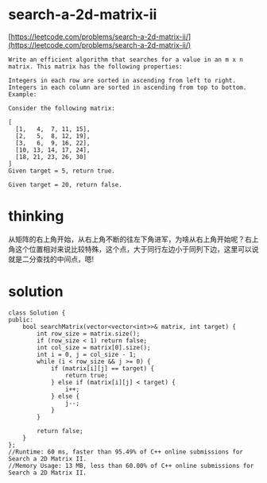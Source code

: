 # search-a-2d-matrix-ii

[https://leetcode.com/problems/search-a-2d-matrix-ii/](https://leetcode.com/problems/search-a-2d-matrix-ii/)

```
Write an efficient algorithm that searches for a value in an m x n matrix. This matrix has the following properties:

Integers in each row are sorted in ascending from left to right.
Integers in each column are sorted in ascending from top to bottom.
Example:

Consider the following matrix:

[
  [1,   4,  7, 11, 15],
  [2,   5,  8, 12, 19],
  [3,   6,  9, 16, 22],
  [10, 13, 14, 17, 24],
  [18, 21, 23, 26, 30]
]
Given target = 5, return true.

Given target = 20, return false.
```

# thinking

 从矩阵的右上角开始，从右上角不断的往左下角进军，为啥从右上角开始呢？右上角这个位置相对来说比较特殊，这个点，大于同行左边小于同列下边，这里可以说就是二分查找的中间点，嗯!


# solution

```
class Solution {
public:
    bool searchMatrix(vector<vector<int>>& matrix, int target) {
        int row_size = matrix.size();
        if (row_size < 1) return false;
        int col_size = matrix[0].size();
        int i = 0, j = col_size - 1;
        while (i < row_size && j >= 0) {
            if (matrix[i][j] == target) {
                return true;
            } else if (matrix[i][j] < target) {
                i++;
            } else {
                j--;
            }
        }

        return false;
    }
};
//Runtime: 60 ms, faster than 95.49% of C++ online submissions for Search a 2D Matrix II.
//Memory Usage: 13 MB, less than 60.00% of C++ online submissions for Search a 2D Matrix II.
```
